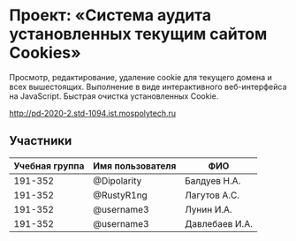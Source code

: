 # Проект: «Система аудита установленных текущим сайтом Cookies»

Просмотр, редактирование, удаление cookie для текущего домена и всех вышестоящих. Выполнение в виде интерактивного веб-интерфейса на JavaScript. 
Быстрая очистка установленных Cookie.

http://pd-2020-2.std-1094.ist.mospolytech.ru

## Участники

| Учебная группа | Имя пользователя | ФИО                      |
|----------------|------------------|--------------------------|
| 191-352        | @Dipolarity      | Балдуев Н.А.             |
| 191-352        | @RustyR1ng       | Лагутов А.С.             |
| 191-352        | @username3       | Лунин И.А.               |
| 191-352        | @username3       | Давлебаев И.А.           |

